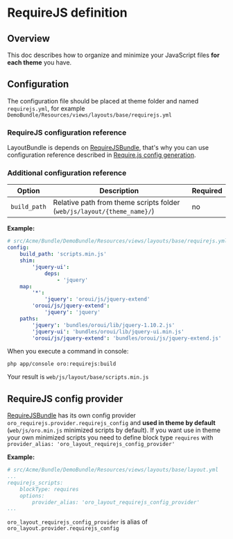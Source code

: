 # RequireJS definition

## Overview
This doc describes how to organize and minimize your JavaScript files **for each theme** you have.

## Configuration
The configuration file should be placed at theme folder and named `requirejs.yml`, for example `DemoBundle/Resources/views/layouts/base/requirejs.yml`

### RequireJS configuration reference
LayoutBundle is depends on [RequireJSBundle](../../../RequireJSBundle/README.md),
that's why you can use configuration reference described in [Require.js config generation](../../../RequireJSBundle/README.md#requirejs-config-generation).

### Additional configuration reference
| Option | Description | Required |
|------- |-------------|----------|
| `build_path` | Relative path from theme scripts folder (`web/js/layout/{theme_name}/`) | no |

**Example:**

```yaml
# src/Acme/Bundle/DemoBundle/Resources/views/layouts/base/requirejs.yml
config:
    build_path: 'scripts.min.js'
    shim:
        'jquery-ui':
            deps:
                - 'jquery'
    map:
        '*':
            'jquery': 'oroui/js/jquery-extend'
        'oroui/js/jquery-extend':
            'jquery': 'jquery'
    paths:
        'jquery': 'bundles/oroui/lib/jquery-1.10.2.js'
        'jquery-ui': 'bundles/oroui/lib/jquery-ui.min.js'
        'oroui/js/jquery-extend': 'bundles/oroui/js/jquery-extend.js'
```

When you execute a command in console:
```
php app/console oro:requirejs:build
```
Your result is `web/js/layout/base/scripts.min.js`

## RequireJS config provider
[RequireJSBundle](../../../RequireJSBundle/README.md) has its own config provider `oro_requirejs.provider.requirejs_config`
and **used in theme by default** (`web/js/oro.min.js` minimized scripts by default).
If you want use in theme your own minimized scripts you need to define block type `requires` with `provider_alias: 'oro_layout_requirejs_config_provider'`

**Example:**

```yaml
# src/Acme/Bundle/DemoBundle/Resources/views/layouts/base/layout.yml
...
requirejs_scripts:
    blockType: requires
    options:
        provider_alias: 'oro_layout_requirejs_config_provider'
...
```

`oro_layout_requirejs_config_provider` is alias of `oro_layout.provider.requirejs_config`
